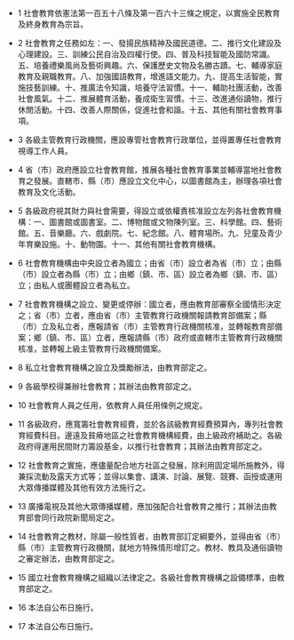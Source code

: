 * 1 社會教育依憲法第一百五十八條及第一百六十三條之規定，以實施全民教育及終身教育為宗旨。

* 2 社會教育之任務如左：一、發揚民族精神及國民道德。二、推行文化建設及心理建設。三、訓練公民自治及四權行使。四、普及科技智能及國防常識。五、培養禮樂風尚及藝術興趣。六、保護歷史文物及名勝古蹟。七、輔導家庭教育及親職教育。八、加強國語教育，增進語文能力。九、提高生活智能，實施技藝訓練。十、推廣法令知識，培養守法習慣。十一、輔助社團活動，改善社會風氣。十二、推展體育活動，養成衛生習慣。十三、改進通俗讀物，推行休閒活動。十四、改善人際關係，促進社會和諧。十五、其他有關社會教育事項。

* 3 各級主管教育行政機關，應設專管社會教育行政單位，並得置專任社會教育視導工作人員。

* 4 省（市）政府應設立社會教育館，推展各種社會教育事業並輔導當地社會教育之發展。直轄市、縣（市）應設立文化中心，以圖書館為主，辦理各項社會教育及文化活動。

* 5 各級政府視其財力與社會需要，得設立或依權責核准設立左列各社會教育機構：一、圖書館或圖書室。二、博物館或文物陳列室。三、科學館。四、藝術館。五、音樂廳。六、戲劇院。七、紀念館。八、體育場所。九、兒童及青少年育樂設施。十、動物園。十一、其他有關社會教育機構。

* 6 社會教育機構由中央設立者為國立；由省（市）設立者為省（市）立；由縣（市）設立者為縣（市）立；由鄉（鎮、市、區）設立者為鄉（鎮、市、區）立；由私人或團體設立者為私立。

* 7 社會教育機構之設立、變更或停辦：國立者，應由教育部審察全國情形決定之；省（市）立者，應由省（市）主管教育行政機關報請教育部備案；縣（市）立及私立者，應報請省（市）主管教育行政機關核准，並轉報教育部備案；鄉（鎮、市、區）立者，應報請縣（市）政府或直轄市主管教育行政機關核准，並轉報上級主管教育行政機關備案。

* 8 私立社會教育機構之設立及獎勵辦法，由教育部定之。

* 9 各級學校得兼辦社會教育；其辦法由教育部定之。

* 10 社會教育人員之任用，依教育人員任用條例之規定。

* 11 各級政府，應寬籌社會教育經費，並於各該級教育經費預算內，專列社會教育經費科目。邊遠及貧瘠地區之社會教育機構經費，由上級政府補助之。各級政府得運用民間財力籌設基金，以推行社會教育；其辦法由教育部定之。

* 12 社會教育之實施，應儘量配合地方社區之發展，除利用固定場所施教外，得兼採流動及露天方式等；並得以集會、講演、討論、展覽、競賽、函授或運用大眾傳播媒體及其他有效方法施行之。

* 13 廣播電視及其他大眾傳播媒體，應加強配合社會教育之推行；其辦法由教育部會同行政院新聞局定之。

* 14 社會教育之教材，除屬一般性質者，由教育部訂定綱要外，並得由省（市）縣（市）主管教育行政機關，就地方特殊情形增訂之。教材、教具及通俗讀物之審定辦法，由教育部定之。

* 15 國立社會教育機構之組織以法律定之。各級社會教育機構之設備標準，由教育部定之。

* 16 本法自公布日施行。

* 17 本法自公布日施行。

